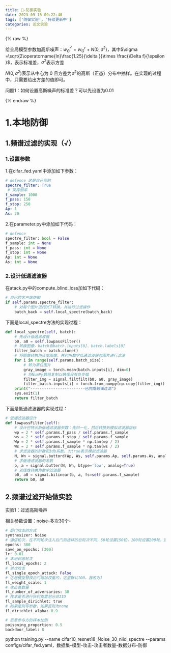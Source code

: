 ```yaml
---
title: 📣-防御实验
date: 2023-09-15 09:22:40
tags: ['防御实验', '持续更新中']
categories: 论文实验
---
```


{% raw %}

给全局模型参数加高斯噪声：$w{{_{G}^{r}}^{\prime }}=w_{G}^{r}+N(0,{{\sigma }^{2}})$，其中$\sigma =\sqrt{2\operatorname{In}\frac{1.25}{\delta }}\times \frac{\Delta f}{\epsilon }$，表示标准差，$\sigma^2$表示方差

$N(0,{{\sigma }^{2}})$表示从中心为 0 且方差为${\sigma }^{2}$的高斯（正态）分布中抽样。在实现的过程中，只需要给出方差的值即可。


问题1：如何设置高斯噪声的标准差？可以先设置为0.01

{% endraw %}

# 1.本地防御

## 1.频谱过滤的实现（√）

### 1.设置参数

1.在cifar_fed.yaml中添加如下参数：

```yaml
# defence 这是自己写的
spectre_filter: True
 # 采样频率
f_sample: 1000
f_pass: 150
f_stop: 250
Ap: 1
As: 20
```

2.在parameter.py中添加如下代码：

```python
# defence
spectre_filter: bool = False
f_sample: int = None
f_pass: int = None
f_stop: int = None
Ap: int = None
As: int = None
```

### 2.设计低通滤波器

在atack.py中的compute_blind_loss加如下代码：

```python
# 自己的客户端防御
if self.params.spectre_filter:
    # 对每个图片进行DCT转换，并进行过滤操作
    batch_back = self.local_spectre(batch_back)
```

下面是local_spectre方法的实现过程：

```python
def local_spectre(self, batch):                                         # 本地频谱过滤
    # 先设计低通滤波器
    b0, a0 = self.lowpassFilter()
    # 转换图像，batch有batch.inputs[0]、batch.labels[0]
    filter_batch = batch.clone()
    # 将图像转换为灰度图像，并利用数字低通滤波器对图片进行滤波
    for i in range(self.params.batch_size):
        # 转为黑白图片
        gray_image = torch.mean(batch.inputs[i], dim=0)
        # 将NumPy数组复制以确保没有负步幅
        filter_img = signal.filtfilt(b0, a0, gray_image)
        filter_batch.inputs[i] = torch.from_numpy(np.copy(filter_img))
    print("------------------------已完成频谱过滤")
    sys.exit(1)
    return filter_batch
```

下面是低通滤波器的实现过程：

```python
# 低通滤波器设计
def lowpassFilter(self):
    # 设计巴特沃斯低通滤波器参数：先归一化，然后转换到模拟滤波器指标
    wp = 2 * self.params.f_pass / self.params.f_sample
    ws = 2 * self.params.f_stop / self.params.f_sample
    Wp = 2 * self.params.f_sample * np.tan(wp / 2)
    Ws = 2 * self.params.f_sample * np.tan(ws / 2)
    # 求滤波器的阶数和3db系数，为true表示模拟滤波器
    N, Wn = signal.buttord(Wp, Ws, self.params.Ap, self.params.As, analog=True)
    # 求低通滤波器的系数
    b, a = signal.butter(N, Wn, btype='low', analog=True)
    # 双线性转换为数字滤波器
    b0, a0 = signal.bilinear(b, a, fs=self.params.f_sample)
    return b0, a0
```

## 2.频谱过滤开始做实验

实验1：过滤高斯噪声

相关参数设置：noise-多次30个-

```python
# 后门攻击的方式
synthesizer: Noise
# 通信轮次，在不同轮次注入后门则选择的总轮次不同，50轮设置150轮，100轮设置200轮，因为我主要是想看注入后门之后100轮的后门持久情况
epochs: 300
save_on_epochs: [300]
lr: 0.01
# 本地训练轮次
fl_local_epochs: 2
# 单次攻击
fl_single_epoch_attack: False
# 这是模型替换后门增加权重的，这里默认100，我改为1
fl_weight_scale: 1
# 攻击者数量
fl_number_of_adversaries: 30
# 样本是否进行狄利克雷划分非IID
fl_sample_dirichlet: true
# 如果是则写参数，如果否则为none
fl_dirichlet_alpha: 0.9

# 恶意参与方的样本比例
poisoning_proportion: 0.5
backdoor_label: 8
```

python training.py --name cifar10_resnet18_Noise_30_niid_spectre --params configs/cifar_fed.yaml，数据集-模型-攻击-攻击者数量-数据分布-防御

